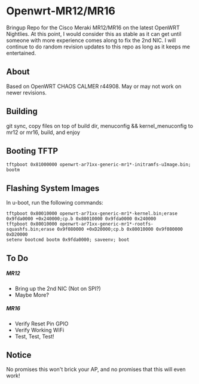 Openwrt-MR12/MR16
============

Bringup Repo for the Cisco Meraki MR12/MR16 on the latest OpenWRT Nightlies. At this point, I would consider this as stable as it can get until someone with more experience comes along to fix the 2nd NIC. I will continue to do random revision updates to this repo as long as it keeps me entertained.


About
-----
Based on OpenWRT CHAOS CALMER r44908. May or may not work on newer revisions.

Building
--------
git sync, copy files on top of build dir, menuconfig && kernel_menuconfig to mr12 or mr16, build, and enjoy

Booting TFTP
-------
	tftpboot 0x81000000 openwrt-ar71xx-generic-mr1*-initramfs-uImage.bin; bootm

Flashing System Images
-------
In u-boot, run the following commands:

	tftpboot 0x80010000 openwrt-ar71xx-generic-mr1*-kernel.bin;erase 0x9fda0000 +0x240000;cp.b 0x80010000 0x9fda0000 0x240000
	tftpboot 0x80010000 openwrt-ar71xx-generic-mr1*-rootfs-squashfs.bin;erase 0x9f080000 +0xD20000;cp.b 0x80010000 0x9f080000 0xD20000
	setenv bootcmd bootm 0x9fda0000; saveenv; boot

To Do
-----
##### MR12
  * Bring up the 2nd NIC (Not on SPI?)
  * Maybe More?
  
##### MR16
  * Verify Reset Pin GPIO
  * Verify Working WiFi
  * Test, Test, Test!

Notice
------
No promises this won't brick your AP, and no promises that this will even work!
